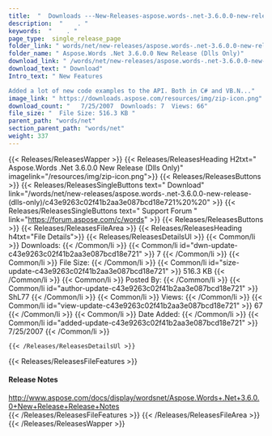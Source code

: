 ```yaml
---
title:  "  Downloads ---New-Releases-aspose.words-.net-3.6.0.0-new-release-(dlls-only) . " 
description:  "    . " 
keywords:  "    . " 
page_type:  single_release_page
folder_link: " words/net/new-releases/aspose.words-.net-3.6.0.0-new-release-(dlls-only)/"
folder_name: " Aspose.Words .Net 3.6.0.0 New Release (Dlls Only)"
download_link: " /words/net/new-releases/aspose.words-.net-3.6.0.0-new-release-(dlls-only)/c43e9263c02f41b2aa3e087bcd18e721"
download_text: " Download"
Intro_text: " New Features

Added a lot of new code examples to the API. Both in C# and VB.N..."
image_link: " https://downloads.aspose.com/resources/img/zip-icon.png"
download_count: "   7/25/2007  Downloads: 7  Views: 66"
file_size: "  File Size: 516.3 KB "
parent_path: "words/net"
section_parent_path: "words/net"
weight: 337 
---
```


{{< Releases/ReleasesWapper >}}
  {{< Releases/ReleasesHeading H2txt=" Aspose.Words .Net 3.6.0.0 New Release (Dlls Only)" imagelink="/resources/img/zip-icon.png">}}
  {{< Releases/ReleasesButtons >}}
    {{< Releases/ReleasesSingleButtons text=" Download" link="/words/net/new-releases/aspose.words-.net-3.6.0.0-new-release-(dlls-only)/c43e9263c02f41b2aa3e087bcd18e721%20%20" >}}
    {{< Releases/ReleasesSingleButtons text=" Support Forum " link="https://forum.aspose.com/c/words" >}}
  {{< Releases/ReleasesButtons >}}
  {{< Releases/ReleasesFileArea >}}
    {{< Releases/ReleasesHeading h4txt="File Details">}}
    {{< Releases/ReleasesDetailsUl >}}
            {{< Common/li  >}} Downloads: {{< /Common/li >}} 
      {{< Common/li id="dwn-update-c43e9263c02f41b2aa3e087bcd18e721" >}} 7 {{< /Common/li >}} 
      {{< Common/li  >}} File Size: {{< /Common/li >}} 
      {{< Common/li id="size-update-c43e9263c02f41b2aa3e087bcd18e721" >}} 516.3 KB {{< /Common/li >}} 
      {{< Common/li  >}} Posted By: {{< /Common/li >}} 
      {{< Common/li id="author-update-c43e9263c02f41b2aa3e087bcd18e721" >}} ShL77 {{< /Common/li >}} 
      {{< Common/li  >}} Views: {{< /Common/li >}} 
      {{< Common/li id="view-update-c43e9263c02f41b2aa3e087bcd18e721" >}} 67 {{< /Common/li >}} 
      {{< Common/li  >}} Date Added: {{< /Common/li >}} 
      {{< Common/li id="added-update-c43e9263c02f41b2aa3e087bcd18e721" >}} 7/25/2007 {{< /Common/li >}} 

    {{< /Releases/ReleasesDetailsUl >}}

  {{< Releases/ReleasesFileFeatures >}}
      <h4>Release Notes</h4><div><a href="http://www.aspose.com/docs/display/wordsnet/Aspose.Words+.Net+3.6.0.0+New+Release+Release+Notes">http://www.aspose.com/docs/display/wordsnet/Aspose.Words+.Net+3.6.0.0+New+Release+Release+Notes</a></div>
  {{< /Releases/ReleasesFileFeatures >}}
 {{< /Releases/ReleasesFileArea >}}
{{< /Releases/ReleasesWapper >}}


